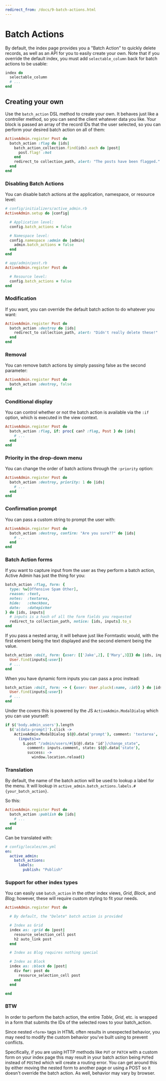 ```yaml
---
redirect_from: /docs/9-batch-actions.html
---
```


# Batch Actions

By default, the index page provides you a "Batch Action" to quickly delete records,
as well as an API for you to easily create your own. Note that if you override the
default index, you must add `selectable_column` back for batch actions to be usable:

```ruby
index do
  selectable_column
  # ...
end
```

## Creating your own

Use the `batch_action` DSL method to create your own. It behaves just like a
controller method, so you can send the client whatever data you like. Your block
is passed an array of the record IDs that the user selected, so you can perform
your desired batch action on all of them:

```ruby
ActiveAdmin.register Post do
  batch_action :flag do |ids|
    batch_action_collection.find(ids).each do |post|
      post.flag! :hot
    end
    redirect_to collection_path, alert: "The posts have been flagged."
  end
end
```

### Disabling Batch Actions

You can disable batch actions at the application, namespace, or resource level:

```ruby
# config/initializers/active_admin.rb
ActiveAdmin.setup do |config|

  # Application level:
  config.batch_actions = false

  # Namespace level:
  config.namespace :admin do |admin|
    admin.batch_actions = false
  end
end

# app/admin/post.rb
ActiveAdmin.register Post do

  # Resource level:
  config.batch_actions = false
end
```

### Modification

If you want, you can override the default batch action to do whatever you want:

```ruby
ActiveAdmin.register Post do
  batch_action :destroy do |ids|
    redirect_to collection_path, alert: "Didn't really delete these!"
  end
end
```

### Removal

You can remove batch actions by simply passing false as the second parameter:

```ruby
ActiveAdmin.register Post do
  batch_action :destroy, false
end
```

### Conditional display

You can control whether or not the batch action is available via the `:if`
option, which is executed in the view context.

```ruby
ActiveAdmin.register Post do
  batch_action :flag, if: proc{ can? :flag, Post } do |ids|
    # ...
  end
end
```

### Priority in the drop-down menu

You can change the order of batch actions through the `:priority` option:

```ruby
ActiveAdmin.register Post do
  batch_action :destroy, priority: 1 do |ids|
    # ...
  end
end
```

### Confirmation prompt

You can pass a custom string to prompt the user with:

```ruby
ActiveAdmin.register Post do
  batch_action :destroy, confirm: "Are you sure??" do |ids|
    # ...
  end
end
```

### Batch Action forms

If you want to capture input from the user as they perform a batch action,
Active Admin has just the thing for you:

```ruby
batch_action :flag, form: {
  type: %w[Offensive Spam Other],
  reason: :text,
  notes:  :textarea,
  hide:   :checkbox,
  date:   :datepicker
} do |ids, inputs|
  # inputs is a hash of all the form fields you requested
  redirect_to collection_path, notice: [ids, inputs].to_s
end
```

If you pass a nested array, it will behave just like Formtastic would, with the first
element being the text displayed and the second element being the value.

```ruby
batch_action :doit, form: {user: [['Jake',2], ['Mary',3]]} do |ids, inputs|
  User.find(inputs[:user])
  # ...
end
```

When you have dynamic form inputs you can pass a proc instead:

```ruby
batch_action :doit, form: -> { {user: User.pluck(:name, :id)} } do |ids, inputs|
  User.find(inputs[:user])
  # ...
end
```

Under the covers this is powered by the JS `ActiveAdmin.ModalDialog` which you
can use yourself:

```coffee
if $('body.admin_users').length
  $('a[data-prompt]').click ->
    ActiveAdmin.ModalDialog $(@).data('prompt'), comment: 'textarea',
      (inputs)=>
        $.post "/admin/users/#{$(@).data 'id'}/change_state",
          comment: inputs.comment, state: $(@).data('state'),
          success: ->
            window.location.reload()
```

### Translation

By default, the name of the batch action will be used to lookup a label for the
menu. It will lookup in `active_admin.batch_actions.labels.#{your_batch_action}`.

So this:

```ruby
ActiveAdmin.register Post do
  batch_action :publish do |ids|
    # ...
  end
end
```

Can be translated with:

```yaml
# config/locales/en.yml
en:
  active_admin:
    batch_actions:
      labels:
        publish: "Publish"
```

### Support for other index types

You can easily use `batch_action` in the other index views, *Grid*, *Block*,
and *Blog*; however, these will require custom styling to fit your needs.

```ruby
ActiveAdmin.register Post do

  # By default, the "Delete" batch action is provided

  # Index as Grid
  index as: :grid do |post|
    resource_selection_cell post
    h2 auto_link post
  end

  # Index as Blog requires nothing special

  # Index as Block
  index as: :block do |post|
    div for: post do
      resource_selection_cell post
    end
  end

end
```

### BTW

In order to perform the batch action, the entire *Table*, *Grid*, etc. is
wrapped in a form that submits the IDs of the selected rows to your batch_action.

Since nested `<form>` tags in HTML often results in unexpected behavior, you
may need to modify the custom behavior you've built using to prevent conflicts.

Specifically, if you are using HTTP methods like `PUT` or `PATCH` with a custom
form on your index page this may result in your batch action being `PUT`ed
instead of `POST`ed which will create a routing error. You can get around this
by either moving the nested form to another page or using a POST so it doesn't
override the batch action. As well, behavior may vary by browser.

